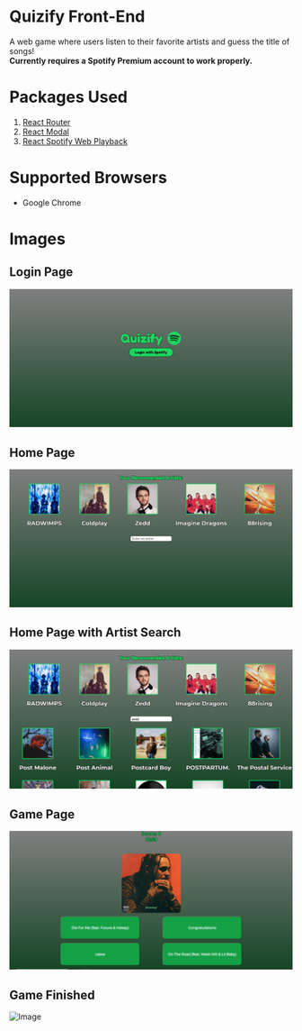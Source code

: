 # Quizify Front-End
A web game where users listen to their favorite artists and guess the title of songs!  
**Currently requires a Spotify Premium account to work properly.**

# Packages Used
1. [React Router](https://www.npmjs.com/package/react-router)
2. [React Modal](https://www.npmjs.com/package/react-modal)
3. [React Spotify Web Playback](https://www.npmjs.com/package/react-spotify-web-playback)

# Supported Browsers
* Google Chrome

# Images
## Login Page
![Image](images/login-page.jpg)

## Home Page
![Image](images/home-page.jpg)

## Home Page with Artist Search
![Image](images/home-page-search.jpg)

## Game Page
![Image](images/game-page.jpg)

## Game Finished
![Image](./images/game-page-finish.jpg)
